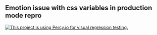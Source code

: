## Emotion issue with css variables in production mode repro

[![This project is using Percy.io for visual regression testing.](https://percy.io/static/images/percy-badge.svg)](https://percy.io/7a88d637/percy-browser-quirks)

